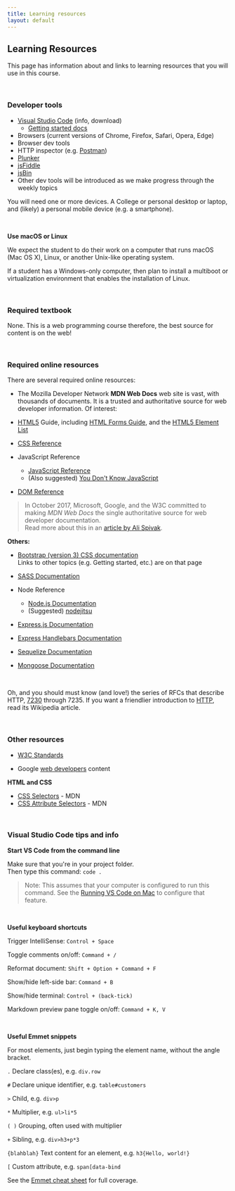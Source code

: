 ```yaml
---
title: Learning resources
layout: default
---
```


## Learning Resources

This page has information about and links to learning resources that you will use in this course.

<br>

### Developer tools

* [Visual Studio Code](https://code.visualstudio.com/) (info, download)  
   * [Getting started docs](https://code.visualstudio.com/docs)
* Browsers (current versions of Chrome, Firefox, Safari, Opera, Edge)  
* Browser dev tools  
* HTTP inspector (e.g. [Postman](https://www.getpostman.com/))
* [Plunker](https://plnkr.co/)
* [jsFiddle](https://jsfiddle.net/)
* [jsBin](https://jsbin.com)
* Other dev tools will be introduced as we make progress through the weekly topics

You will need one or more devices. A College or personal desktop or laptop, and (likely) a personal mobile device (e.g. a smartphone).

<br>

**Use macOS or Linux**

We expect the student to do their work on a computer that runs macOS (Mac OS X), Linux, or another Unix-like operating system. 

If a student has a Windows-only computer, then plan to install a multiboot or virtualization environment that enables the installation of Linux.

<br>

### Required textbook

None. This is a web programming course therefore, the best source for content is on the web!

<br>

### Required online resources

There are several required online resources:

* The Mozilla Developer Network **MDN Web Docs** web site is vast, with thousands of documents. It is a trusted and authoritative source for web developer information. Of interest:

* [HTML5](https://developer.mozilla.org/en-US/docs/Web/Guide/HTML) Guide, including [HTML Forms Guide](https://developer.mozilla.org/en-US/docs/Web/Guide/HTML/Forms), and the [HTML5 Element List](https://developer.mozilla.org/en-US/docs/Web/Guide/HTML/HTML5/HTML5_element_list)

* [CSS Reference](https://developer.mozilla.org/en-US/docs/Web/CSS)

* JavaScript Reference
  * [JavaScript Reference](https://developer.mozilla.org/en-US/docs/Web/JavaScript)
  * (Also suggested) [You Don't Know JavaScript](https://github.com/getify/You-Dont-Know-JS)

* [DOM Reference](https://developer.mozilla.org/en-US/docs/DOM)

> In October 2017, Microsoft, Google, and the W3C committed to making *MDN Web Docs* the single authoritative source for web developer documentation.  
> Read more about this in an [article by Ali Spivak](https://blog.mozilla.org/blog/2017/10/18/mozilla-brings-microsoft-google-w3c-samsung-together-create-cross-browser-documentation-mdn/). 

**Others:**

* [Bootstrap (version 3) CSS documentation](https://getbootstrap.com/docs/3.3/css/)  
Links to other topics (e.g. Getting started, etc.) are on that page

* [SASS Documentation](https://sass-lang.com/)

* Node Reference
  * [Node.js Documentation](https://nodejs.org/en/docs/)
  * (Suggested) [nodejitsu](https://docs.nodejitsu.com/)

* [Express.js Documentation](https://expressjs.com/en/4x/api.html)

* [Express Handlebars Documentation](https://www.npmjs.com/package/express-handlebars)

* [Sequelize Documentation](http://docs.sequelizejs.com/)

* [Mongoose Documentation](https://mongoosejs.com/docs/guide.html)

<br>

Oh, and you should must know (and love!) the series of RFCs that describe HTTP, [7230](https://tools.ietf.org/html/rfc7230) through 7235. If you want a friendlier introduction to [HTTP](https://en.wikipedia.org/wiki/Hypertext_Transfer_Protocol), read its Wikipedia article.

<br>

### Other resources

* [W3C Standards](https://www.w3.org/standards/) 

* Google [web developers](https://developers.google.com/web/fundamentals/) content

**HTML and CSS**  
* [CSS Selectors](https://developer.mozilla.org/en-US/docs/Web/CSS/CSS_Selectors) - MDN  
* [CSS Attribute Selectors](https://developer.mozilla.org/en-US/docs/Web/CSS/Attribute_selectors) - MDN  

<br>

### Visual Studio Code tips and info

**Start VS Code from the command line**

Make sure that you're in your project folder.  
Then type this command: `code .`

> Note: This assumes that your computer is configured to run this command. See the [Running VS Code on Mac](https://code.visualstudio.com/docs/setup/mac) to configure that feature. 

<br>

**Useful keyboard shortcuts**

Trigger IntelliSense: `Control + Space` 

Toggle comments on/off: `Command + /`

Reformat document: `Shift + Option + Command + F`

Show/hide left-side bar: `Command + B`

Show/hide terminal: `Control + (back-tick)`

Markdown preview pane toggle on/off: `Command + K, V`

<br>

**Useful Emmet snippets**

For most elements, just begin typing the element name, without the angle bracket.

`.` Declare class(es), e.g. `div.row`

`#` Declare unique identifier, e.g. `table#customers`

`>` Child, e.g. `div>p`

`*` Multiplier, e.g. `ul>li*5`

`( )` Grouping, often used with multiplier

`+` Sibling, e.g. `div>h3+p*3`

`{blahblah}` Text content for an element, e.g. `h3{Hello, world!}`

`[` Custom attribute, e.g. `span[data-bind`

See the [Emmet cheat sheet](https://docs.emmet.io/cheat-sheet/) for full coverage.

<br>
